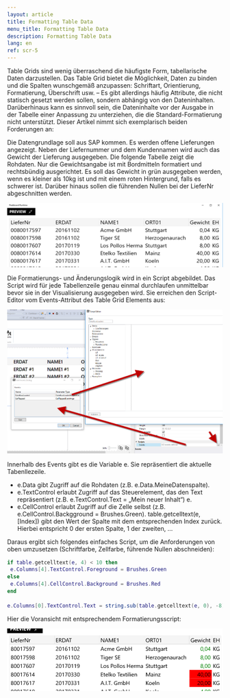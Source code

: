 ```yaml
---
layout: article
title: Formatting Table Data
menu_title: Formatting Table Data
description: Formatting Table Data
lang: en
ref: scr-5
---
```


Table Grids sind wenig überraschend die häufigste Form, tabellarische Daten darzustellen. Das Table Grid bietet die Möglichkeit, Daten zu binden und die Spalten wunschgemäß anzupassen: Schriftart, Orientierung, Formatierung, Überschrift usw. – Es gibt allerdings häufig Attribute, die nicht statisch gesetzt werden sollen, sondern abhängig von den Dateninhalten. Darüberhinaus kann es sinnvoll sein, die Dateninhalte vor der Ausgabe in der Tabelle einer Anpassung zu unterziehen, die die Standard-Formatierung nicht unterstützt. Dieser Artikel nimmt sich exemplarisch beiden Forderungen an:

Die Datengrundlage soll aus SAP kommen. Es werden offene Lieferungen angezeigt. Neben der Liefernummer und dem Kundennamen wird auch das Gewicht der Lieferung ausgegeben. Die folgende Tabelle zeigt die Rohdaten. Nur die Gewichtsangabe ist mit Bordmitteln formatiert und rechtsbündig ausgerichtet. Es soll das Gewicht in grün ausgegeben werden, wenn es kleiner als 10kg ist und mit einem roten Hintergrund, falls es schwerer ist. Darüber hinaus sollen die führenden Nullen bei der LieferNr abgeschnitten werden.



![image_1](/assets/images/scripting/format-table/Scripting_TableGrid_Formatieren_01.png)



Die Formatierungs- und Änderungslogik wird in ein Script abgebildet. Das Script wird für jede Tabellenzeile genau einmal durchlaufen unmittelbar bevor sie in der Visualisierung ausgegeben wird. Sie erreichen den Script-Editor vom Events-Attribut des Table Grid Elements aus:



![image_1](/assets/images/scripting/format-table/Scripting_TableGrid_Formatieren_02.png)



Innerhalb des Events gibt es die Variable e. Sie repräsentiert die aktuelle Tabenllezeile.

* e.Data gibt Zugriff auf die Rohdaten (z.B. e.Data.MeineDatenspalte).
* e.TextControl erlaubt Zugriff auf das Steuerelement, das den Text repräsentiert (z.B. e.TextControl.Text = „Mein neuer Inhalt“)  e.
* e.CellControl erlaubt Zugriff auf die Zelle selbst (z.B. e.CellControl.Backgground = Brushes.Green).
table.getcelltext(e, [Index]) gibt den Wert der Spalte mit dem entsprechenden Index zurück. Hierbei entspricht 0 der ersten Spalte, 1 der zweiten, …

Daraus ergibt sich folgendes einfaches Script, um die Anforderungen von oben umzusetzen (Schriftfarbe, Zellfarbe, führende Nullen abschneiden):



```lua
if table.getcelltext(e, 4) < 10 then
 e.Columns[4].TextControl.Foreground = Brushes.Green
else
 e.Columns[4].CellControl.Background = Brushes.Red
end

e.Columns[0].TextControl.Text = string.sub(table.getcelltext(e, 0), -8)
```

Hier die Voransicht mit entsprechendem Formatierungsscript:



![image_1](/assets/images/scripting/format-table/Scripting_TableGrid_Formatieren_03.png)
